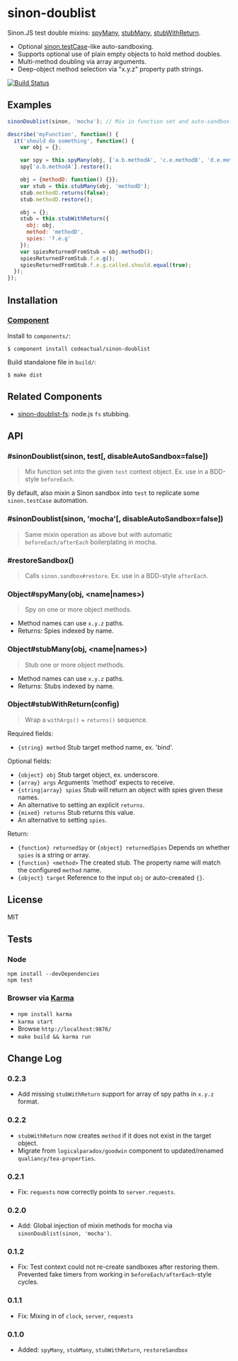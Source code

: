 # sinon-doublist

Sinon.JS test double mixins: [spyMany](https://github.com/codeactual/sinon-doublist/#api), [stubMany](https://github.com/codeactual/sinon-doublist/#api), [stubWithReturn](https://github.com/codeactual/sinon-doublist/#api).

* Optional [sinon.testCase](http://sinonjs.org/docs/#sandbox)-like auto-sandboxing.
* Supports optional use of plain empty objects to hold method doubles.
* Multi-method doubling via array arguments.
* Deep-object method selection via "x.y.z" property path strings.

[![Build Status](https://travis-ci.org/codeactual/sinon-doublist.png)](https://travis-ci.org/codeactual/sinon-doublist)

## Examples

```js
sinonDoublist(sinon, 'mocha'); // Mix in function set and auto-sandbox.

describe('myFunction', function() {
  it('should do something', function() {
    var obj = {};

    var spy = this.spyMany(obj, ['a.b.methodA', 'c.e.methodB', 'd.e.methodC']);
    spy['a.b.methodA'].restore();

    obj = {methodD: function() {}};
    var stub = this.stubMany(obj, 'methodD');
    stub.methodD.returns(false);
    stub.methodD.restore();

    obj = {};
    stub = this.stubWithReturn({
      obj: obj,
      method: 'methodD',
      spies: 'f.e.g'
    });
    var spiesReturnedFromStub = obj.methodD();
    spiesReturnedFromStub.f.e.g();
    spiesReturnedFromStub.f.e.g.called.should.equal(true);
  });
});
```

## Installation

### [Component](https://github.com/component/component)

Install to `components/`:

    $ component install codeactual/sinon-doublist

Build standalone file in `build/`:

    $ make dist

## Related Components

* [sinon-doublist-fs](https://github.com/codeactual/sinon-doublist-fs/): node.js `fs` stubbing.

## API

### #sinonDoublist(sinon, test[, disableAutoSandbox=false])

> Mix function set into the given `test` context object. Ex. use in a BDD-style `beforeEach`.

By default, also mixin a Sinon sandbox into `test` to replicate some `sinon.testCase` automation.

### #sinonDoublist(sinon, 'mocha'[, disableAutoSandbox=false])

> Same mixin operation as above but with automatic `beforeEach/afterEach` boilerplating in mocha.

### #restoreSandbox()

> Calls `sinon.sandbox#restore`. Ex. use in a BDD-style `afterEach`.

### Object#spyMany(obj, <name|names>)

> Spy on one or more object methods.

* Method names can use `x.y.z` paths.
* Returns: Spies indexed by name.

### Object#stubMany(obj, <name|names>)

> Stub one or more object methods.

* Method names can use `x.y.z` paths.
* Returns: Stubs indexed by name.

### Object#stubWithReturn(config)

> Wrap a `withArgs()` + `returns()` sequence.

Required fields:

* `{string} method` Stub target method name, ex. 'bind'.

Optional fields:

* `{object} obj` Stub target object, ex. underscore.
* `{array} args` Arguments 'method' expects to receive.
* `{string|array} spies` Stub will return an object with spies given these names.
 * An alternative to setting an explicit `returns`.
* `{mixed} returns` Stub returns this value.
 * An alternative to setting  `spies`.

Return:

* `{function} returnedSpy` or `{object} returnedSpies` Depends on whether `spies` is a string or array.
* `{function} <method>` The created stub. The property name will match the configured `method` name.
* `{object} target` Reference to the input `obj` or auto-creeated `{}`.

## License

  MIT

## Tests

### Node

    npm install --devDependencies
    npm test

### Browser via [Karma](http://karma-runner.github.com/)

* `npm install karma`
* `karma start`
* Browse `http://localhost:9876/`
* `make build && karma run`

## Change Log

### 0.2.3

* Add missing `stubWithReturn` support for array of spy paths in `x.y.z` format.

### 0.2.2

* `stubWithReturn` now creates `method` if it does not exist in the target object.
* Migrate from `logicalparadox/goodwin` component to updated/renamed `qualiancy/tea-properties`.

### 0.2.1

* Fix: `requests` now correctly points to `server.requests`.

### 0.2.0

* Add: Global injection of mixin methods for mocha via `sinonDoublist(sinon, 'mocha')`.

### 0.1.2

* Fix: Test context could not re-create sandboxes after restoring them. Prevented fake timers from working in `beforeEach/afterEach`-style cycles.

### 0.1.1

* Fix: Mixing in of `clock`, `server`, `requests`

### 0.1.0

* Added: `spyMany`, `stubMany`, `stubWithReturn`, `restoreSandbox`
